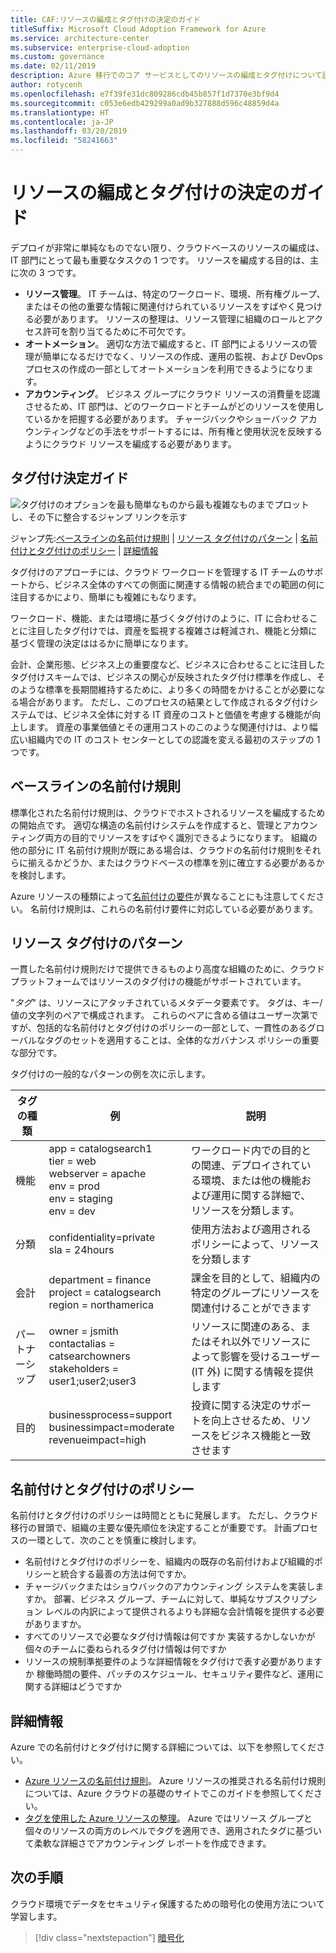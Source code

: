 ```yaml
---
title: CAF:リソースの編成とタグ付けの決定のガイド
titleSuffix: Microsoft Cloud Adoption Framework for Azure
ms.service: architecture-center
ms.subservice: enterprise-cloud-adoption
ms.custom: governance
ms.date: 02/11/2019
description: Azure 移行でのコア サービスとしてのリソースの編成とタグ付けについて説明します。
author: rotycenh
ms.openlocfilehash: e7f39fe31dc809286cdb45b857f1d7370e3bf9d4
ms.sourcegitcommit: c053e6edb429299a0ad9b327888d596c48859d4a
ms.translationtype: HT
ms.contentlocale: ja-JP
ms.lasthandoff: 03/20/2019
ms.locfileid: "58241663"
---
```

# <a name="resource-organization-and-tagging-decision-guide"></a>リソースの編成とタグ付けの決定のガイド

デプロイが非常に単純なものでない限り、クラウドベースのリソースの編成は、IT 部門にとって最も重要なタスクの 1 つです。 リソースを編成する目的は、主に次の 3 つです。

- **リソース管理**。 IT チームは、特定のワークロード、環境、所有権グループ、またはその他の重要な情報に関連付けられているリソースをすばやく見つける必要があります。 リソースの整理は、リソース管理に組織のロールとアクセス許可を割り当てるために不可欠です。
- **オートメーション**。 適切な方法で編成すると、IT 部門によるリソースの管理が簡単になるだけでなく、リソースの作成、運用の監視、および DevOps プロセスの作成の一部としてオートメーションを利用できるようになります。
- **アカウンティング**。 ビジネス グループにクラウド リソースの消費量を認識させるため、IT 部門は、どのワークロードとチームがどのリソースを使用しているかを把握する必要があります。 チャージバックやショーバック アカウンティングなどの手法をサポートするには、所有権と使用状況を反映するようにクラウド リソースを編成する必要があります。

## <a name="tagging-decision-guide"></a>タグ付け決定ガイド

![タグ付けのオプションを最も簡単なものから最も複雑なものまでプロットし、その下に整合するジャンプ リンクを示す](../../_images/discovery-guides/discovery-guide-tagging.png)

ジャンプ先:[ベースラインの名前付け規則](#baseline-naming-conventions) | [リソース タグ付けのパターン](#resource-tagging-patterns) | [名前付けとタグ付けのポリシー](#naming-and-tagging-policy) | [詳細情報](#learn-more)

タグ付けのアプローチには、クラウド ワークロードを管理する IT チームのサポートから、ビジネス全体のすべての側面に関連する情報の統合までの範囲の何に注目するかにより、簡単にも複雑にもなります。

ワークロード、機能、または環境に基づくタグ付けのように、IT に合わせることに注目したタグ付けでは、資産を監視する複雑さは軽減され、機能と分類に基づく管理の決定ははるかに簡単になります。

会計、企業形態、ビジネス上の重要度など、ビジネスに合わせることに注目したタグ付けスキームでは、ビジネスの関心が反映されたタグ付け標準を作成し、そのような標準を長期間維持するために、より多くの時間をかけることが必要になる場合があります。 ただし、このプロセスの結果として作成されるタグ付けシステムでは、ビジネス全体に対する IT 資産のコストと価値を考慮する機能が向上します。 資産の事業価値とその運用コストのこのような関連付けは、より幅広い組織内での IT のコスト センターとしての認識を変える最初のステップの 1 つです。

## <a name="baseline-naming-conventions"></a>ベースラインの名前付け規則

標準化された名前付け規則は、クラウドでホストされるリソースを編成するための開始点です。 適切な構造の名前付けシステムを作成すると、管理とアカウンティング両方の目的でリソースをすばやく識別できるようになります。 組織の他の部分に IT 名前付け規則が既にある場合は、クラウドの名前付け規則をそれらに揃えるかどうか、またはクラウドベースの標準を別に確立する必要があるかを検討します。

Azure リソースの種類によって[名前付けの要件](../../../best-practices/naming-conventions.md#naming-rules-and-restrictions)が異なることにも注意してください。 名前付け規則は、これらの名前付け要件に対応している必要があります。

## <a name="resource-tagging-patterns"></a>リソース タグ付けのパターン

一貫した名前付け規則だけで提供できるものより高度な組織のために、クラウド プラットフォームではリソースのタグ付けの機能がサポートされています。

"*タグ*" は、リソースにアタッチされているメタデータ要素です。 タグは、キー/値の文字列のペアで構成されます。 これらのペアに含める値はユーザー次第ですが、包括的な名前付けとタグ付けのポリシーの一部として、一貫性のあるグローバルなタグのセットを適用することは、全体的なガバナンス ポリシーの重要な部分です。

タグ付けの一般的なパターンの例を次に示します。

<!-- markdownlint-disable MD033 -->

| タグの種類 | 例 | 説明 |
|-----|-----|-----|
| 機能            | app = catalogsearch1 <br/>tier = web <br/>webserver = apache<br/>env = prod <br/>env = staging <br/>env = dev                 | ワークロード内での目的との関連、デプロイされている環境、または他の機能および運用に関する詳細で、リソースを分類します。                                 |
| 分類        | confidentiality=private<br/>sla = 24hours                                 | 使用方法および適用されるポリシーによって、リソースを分類します                               |
| 会計            | department = finance <br/>project = catalogsearch <br/>region = northamerica | 課金を目的として、組織内の特定のグループにリソースを関連付けることができます |
| パートナーシップ           | owner = jsmith <br/>contactalias = catsearchowners<br/>stakeholders = user1;user2;user3<br/>                       | リソースに関連のある、またはそれ以外でリソースによって影響を受けるユーザー (IT 外) に関する情報を提供します                      |
| 目的               | businessprocess=support<br/>businessimpact=moderate<br/>revenueimpact=high   | 投資に関する決定のサポートを向上させるため、リソースをビジネス機能と一致させます  |

<!-- markdownlint-enable MD033 -->

## <a name="naming-and-tagging-policy"></a>名前付けとタグ付けのポリシー

名前付けとタグ付けのポリシーは時間とともに発展します。 ただし、クラウド移行の冒頭で、組織の主要な優先順位を決定することが重要です。 計画プロセスの一環として、次のことを慎重に検討します。

- 名前付けとタグ付けのポリシーを、組織内の既存の名前付けおよび組織的ポリシーと統合する最善の方法は何ですか。
- チャージバックまたはショウバックのアカウンティング システムを実装しますか。 部署、ビジネス グループ、チームに対して、単純なサブスクリプション レベルの内訳によって提供されるよりも詳細な会計情報を提供する必要がありますか。
- すべてのリソースで必要なタグ付け情報は何ですか 実装するかしないかが個々のチームに委ねられるタグ付け情報は何ですか
- リソースの規制準拠要件のような詳細情報をタグ付けで表す必要がありますか 稼働時間の要件、パッチのスケジュール、セキュリティ要件など、運用に関する詳細はどうですか

## <a name="learn-more"></a>詳細情報

Azure での名前付けとタグ付けに関する詳細については、以下を参照してください。

- [Azure リソースの名前付け規則](../../../best-practices/naming-conventions.md)。 Azure リソースの推奨される名前付け規則については、Azure クラウドの基礎のサイトでこのガイドを参照してください。
- [タグを使用した Azure リソースの整理](/azure/azure-resource-manager/resource-group-using-tags?toc=/azure/billing/TOC.json)。 Azure ではリソース グループと個々のリソースの両方のレベルでタグを適用でき、適用されたタグに基づいて柔軟な詳細さでアカウンティング レポートを作成できます。

## <a name="next-steps"></a>次の手順

クラウド環境でデータをセキュリティ保護するための暗号化の使用方法について学習します。

> [!div class="nextstepaction"]
> [暗号化](../encryption/overview.md)
